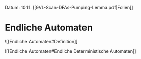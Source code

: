 Datum: 10.11.
[[9VL-Scan-DFAs-Pumping-Lemma.pdf|Folien]]

# Endliche Automaten
![[Endliche Automaten#Definition]]

![[Endliche Automaten#Endliche Deterministische Automaten]]